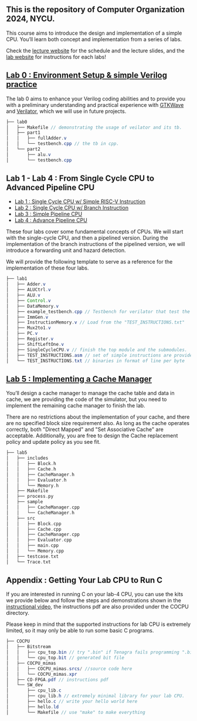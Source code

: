 ## This is the repository of Computer Organization 2024, NYCU.

This course aims to introduce the design and implementation of a simple CPU. 
You’ll learn both concept and implementation from a series of labs.

Check the [lecture website](https://people.cs.nycu.edu.tw/~ttyeh/course/2024_Spring/CS10014/outline.html) for the schedule and the lecture slides, and the [lab website](https://nycu-caslab.github.io/CO2024/index.html) for instructions for each labs!


## [Lab 0 : Environment Setup & simple Verilog practice](https://nycu-caslab.github.io/CO2024/labs/Lab%200.html)

The lab 0 aims to enhance your Verilog coding abilities and to provide you with a preliminary understanding and practical experience with [GTKWave](https://gtkwave.sourceforge.net/) and [Verilator](https://www.veripool.org/verilator/), which we will use in future projects.
```java
├── lab0
│   ├── Makefile // demonstrating the usage of veilator and its tb.
│   ├── part1
│   │   ├── fullAdder.v
│   │   └── testbench.cpp // the tb in cpp.
│   └── part2
│       ├── alu.v
│       └── testbench.cpp
```


## Lab 1 - Lab 4 : From Single Cycle CPU to Advanced Pipeline CPU

- [Lab 1 : Single Cycle CPU w/ Simple RISC-V Instruction](https://nycu-caslab.github.io/CO2024/labs/Lab%201.html)
- [Lab 2 : Single Cycle CPU w/ Branch Instruction](https://nycu-caslab.github.io/CO2024/labs/Lab%202.html)
- [Lab 3 : Simple Pipeline CPU](https://nycu-caslab.github.io/CO2024/labs/Lab%203.html)
- [Lab 4 : Advance Pipeline CPU](https://nycu-caslab.github.io/CO2024/labs/Lab%204.html)

These four labs cover some fundamental concepts of CPUs. We will start with the single-cycle CPU, and then a pipelined version. 
During the implementation of the branch instructions of the pipelined version, we will introduce a forwarding unit and hazard detection.

We will provide the following template to serve as a reference for the implementation of these four labs.
```java
├── lab1
│   ├── Adder.v
│   ├── ALUCtrl.v
│   ├── ALU.v
│   ├── Control.v
│   ├── DataMemory.v
│   ├── example_testbench.cpp // Testbench for verilator that test the CPU.
│   ├── ImmGen.v
│   ├── InstructionMemory.v // Load from the "TEST_INSTRUCTIONS.txt"
│   ├── Mux2to1.v
│   ├── PC.v
│   ├── Register.v
│   ├── ShiftLeftOne.v
│   ├── SingleCycleCPU.v // finish the top module and the submodules.
│   ├── TEST_INSTRUCTIONS.asm // set of simple instructions are provided
│   └── TEST_INSTRUCTIONS.txt // binaries in format of line per byte
```

## [Lab 5 : Implementing a Cache Manager](https://nycu-caslab.github.io/CO2024/labs/Lab%205.html)

You’ll design a cache manager to manage the cache table and data in cache, we are providing the code of the simulator, but you need to implement the remaining cache manager to finish the lab.

There are no restrictions about the implementation of your cache, and there are no specified block size requirement also. As long as the cache operates correctly, both "Direct Mapped" and "Set Associative Cache" are acceptable. Additionally, you are free to design the Cache replacement policy and update policy as you see fit.

```c
├── lab5
│   ├── includes
│   │   ├── Block.h
│   │   ├── Cache.h
│   │   ├── CacheManager.h
│   │   ├── Evaluator.h
│   │   └── Memory.h
│   ├── Makefile
│   ├── process.py
│   ├── sample
│   │   ├── CacheManager.cpp
│   │   └── CacheManager.h
│   ├── src
│   │   ├── Block.cpp
│   │   ├── Cache.cpp
│   │   ├── CacheManager.cpp
│   │   ├── Evaluator.cpp
│   │   ├── main.cpp
│   │   └── Memory.cpp
│   ├── testcase.txt
│   └── Trace.txt
```

## Appendix : Getting Your Lab CPU to Run C

If you are interested in running C on your lab-4 CPU, you can use the kits we provide below and follow the steps and demonstrations shown in the [instructional video](https://drive.google.com/file/d/1nEIGAVXTM3-w0m5Q4jJV8ISoqoSjpM4X/view?usp=sharing), the instructions pdf are also provided under the COCPU directory.

Please keep in mind that the supported instructions for lab CPU is extremely limited, so it may only be able to run some basic C programs.
```java
├── COCPU
│   ├── Bitstream
│   │   ├── cpu_top.bin // try ".bin" if Tenagra fails programming ".bit"
│   │   └── cpu_top.bit // generated bit file
│   ├── COCPU_mimas
│   │   ├── COCPU_mimas.srcs/ //source code here
│   │   └── COCPU_mimas.xpr
│   ├── CO-FPGA.pdf // instructions pdf
│   └── SW_dev
│       ├── cpu_lib.c
│       ├── cpu_lib.h // extremely minimal library for your lab CPU.
│       ├── hello.c // write your hello world here
│       ├── hello.ld
│       └── Makefile // use "make" to make everything
```

